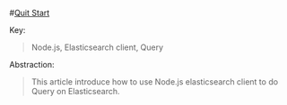 #[Quit Start](https://www.elastic.co/guide/en/elasticsearch/client/javascript-api/current/quick-start.html#quick-start)

Key:
>Node.js, Elasticsearch client, Query

Abstraction:
>This article introduce how to use Node.js elasticsearch client to do Query on Elasticsearch.

